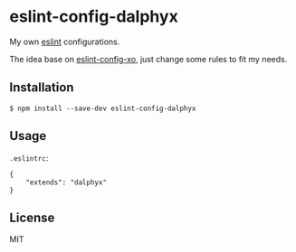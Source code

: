 # eslint-config-dalphyx

My own [eslint](http://eslint.org/) configurations.

The idea base on [eslint-config-xo](https://github.com/sindresorhus/eslint-config-xo), just change some rules to fit my needs.

## Installation

`$ npm install --save-dev eslint-config-dalphyx`

## Usage

`.eslintrc`:

```
{
	"extends": "dalphyx"
}
```

## License

MIT